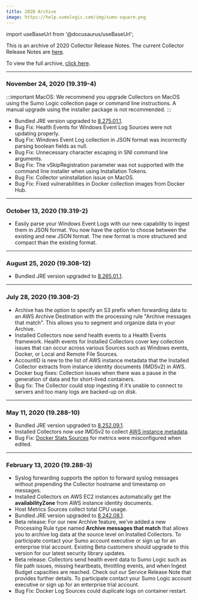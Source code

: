 ```yaml
---
title: 2020 Archive
image: https://help.sumologic.com/img/sumo-square.png
---
```


import useBaseUrl from '@docusaurus/useBaseUrl';

This is an archive of 2020 Collector Release Notes. The current Collector Release Notes are [here](/release-notes-collector).

To view the full archive, [click here](/release-notes-collector/archive).

<!--truncate-->

---
### November 24, 2020 (19.319-4)

:::important
MacOS: We recommend you upgrade Collectors on MacOS using the Sumo Logic collection page or command line instructions. A manual upgrade using the installer package is not recommended.
:::

* Bundled JRE version upgraded to [8.275.01.1](https://github.com/corretto/corretto-8/releases/tag/8.275.01.1).
* Bug Fix: Health Events for Windows Event Log Sources were not updating properly.
* Bug Fix: Windows Event Log collection in JSON format was incorrectly parsing boolean fields as null.
* Bug Fix: Unnecessary character escaping in SNI command line arguments.
* Bug Fix: The vSkipRegistration parameter was not supported with the command line installer when using Installation Tokens.
* Bug Fix: Collector uninstallation issue on MacOS.
* Bug Fix: Fixed vulnerabilities in Docker collection images from Docker Hub.

---
### October 13, 2020 (19.319-2)
* Easily parse your Windows Event Logs with our new capability to ingest them in JSON format. You now have the option to choose between the existing and new JSON format. The new format is more structured and compact than the existing format.

---
### August 25, 2020 (19.308-12)
* Bundled JRE version upgraded to [8.265.01.1](https://github.com/corretto/corretto-8/blob/release-8.265.01.1/CHANGELOG.md).

---
### July 28, 2020 (19.308-2)
* Archive has the option to specify an S3 prefix when forwarding data to an AWS Archive Destination with the processing rule "Archive messages that match". This allows you to segment and organize data in your Archive.
* Installed Collectors now send health events to a Health Events framework. Health events for Installed Collectors cover key collection issues that can occur across various Sources such as Windows events, Docker, or Local and Remote File Sources.
* AccountID is new to the list of AWS instance metadata that the Installed Collector extracts from instance identity documents (IMDSv2) in AWS.
* Docker bug fixes: Collection issues when there was a pause in the generation of data and for short-lived containers.
* Bug fix: The Collector could stop ingesting if it’s unable to connect to servers and too many logs are backed-up on disk.

---
### May 11, 2020 (19.288-10)
* Bundled JRE version upgraded to [8.252.09.1](https://github.com/corretto/corretto-8/blob/release-8.252.09.1/CHANGELOG.md#corretto-version-8252091).
* Installed Collectors now use IMDSv2 to collect [AWS instance metadata](https://docs.aws.amazon.com/AWSEC2/latest/UserGuide/instance-identity-documents.html).
* Bug Fix: [Docker Stats Sources](/docs/send-data/installed-collectors/sources/docker-sources) for metrics were misconfigured when edited.

---
### February 13, 2020 (19.288-3)
* Syslog forwarding supports the option to forward syslog messages without prepending the Collector hostname and timestamp on messages.
* Installed Collectors on AWS EC2 instances automatically get the **availabilityZone** from AWS instance identity documents.
* Host Metrics Sources collect total CPU usage.
* Bundled JRE version upgraded to [8.242.08.1](https://docs.aws.amazon.com/corretto/latest/corretto-8-ug/doc-history.html).
* Beta release: For our new Archive feature, we’ve added a new Processing Rule type named **Archive messages that match** that allows you to archive log data at the source level on Installed Collectors. To participate contact your Sumo account executive or sign up for an enterprise trial account. Existing Beta customers should upgrade to this version for our latest security library updates.
* Beta release: Collectors send health event data to Sumo Logic such as file path issues, missing heartbeats, throttling events, and when Ingest Budget capacities are reached. Check out our Service Release Note that provides further details. To participate contact your Sumo Logic account executive or sign up for an enterprise trial account.
* Bug Fix: Docker Log Sources could duplicate logs on container restart.
